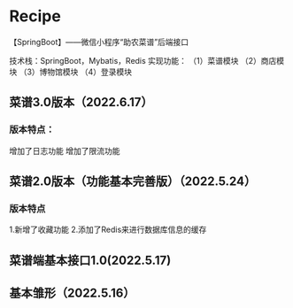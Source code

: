 # Recipe
【SpringBoot】——微信小程序“助农菜谱”后端接口

技术栈：SpringBoot，Mybatis，Redis
实现功能：
（1）菜谱模块
（2）商店模块
（3）博物馆模块
（4）登录模块

## 菜谱3.0版本（2022.6.17）
### 版本特点：
增加了日志功能
增加了限流功能

## 菜谱2.0版本（功能基本完善版）（2022.5.24）
### 版本特点
1.新增了收藏功能
2.添加了Redis来进行数据库信息的缓存

## 菜谱端基本接口1.0(2022.5.17)

## 基本雏形（2022.5.16）
